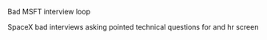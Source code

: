 Bad MSFT interview loop

SpaceX bad interviews asking pointed technical questions for and hr screen 